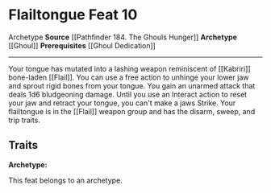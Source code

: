 ﻿---
actions: null
cost: null
element: null
feat: Flailtongue
frequency: null
heighten_level: null
id: '3888'
level: '10'
name: Flailtongue
prerequisite: '[[DATABASE/feat/Ghoul Dedication|Ghoul Dedication]]'
rarity: Common
requirement: null
school: null
source: '[[DATABASE/source/Pathfinder 184. The Ghouls Hunger|Pathfinder #184: The
  Ghouls Hunger]]'
subcategory: null
trait:
- '[[DATABASE/trait/Archetype|Archetype]]'
trigger: null
type: Feat

---
# Flailtongue <span class="item-type">Feat 10</span>

<span class="item-trait">Archetype</span>
**Source** [[Pathfinder 184. The Ghouls Hunger]]
**Archetype** [[Ghoul]]
**Prerequisites** [[Ghoul Dedication]]

---
Your tongue has mutated into a lashing weapon reminiscent of [[Kabriri]] bone-laden [[Flail]]. You can use a free action to unhinge your lower jaw and sprout rigid bones from your tongue. You gain an unarmed attack that deals 1d6 bludgeoning damage. Until you use an Interact action to reset your jaw and retract your tongue, you can't make a jaws Strike. Your flailtongue is in the [[Flail]] weapon group and has the disarm, sweep, and trip traits.

## Traits

**Archetype:**

This feat belongs to an archetype.